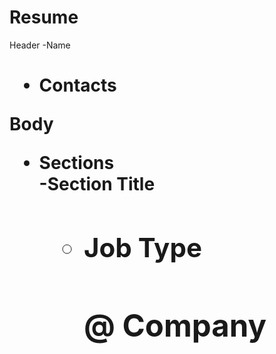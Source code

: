# Resume

Header
-Name <h1>
- Contacts <aside>
 
 Body
- Sections<Section>
  -Section Title<h2>
  - Job Type <h3> @ Company <h4>

